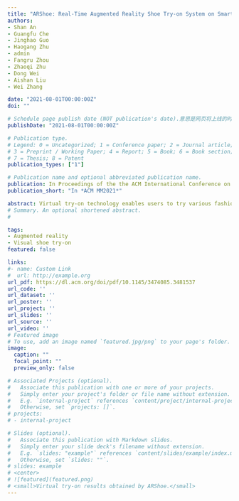 ```yaml
---
title: "ARShoe: Real-Time Augmented Reality Shoe Try-on System on Smartphones"
authors:
- Shan An
- Guangfu Che
- Jinghao Guo
- Haogang Zhu
- admin
- Fangru Zhou
- Zhaoqi Zhu
- Dong Wei
- Aishan Liu
- Wei Zhang

date: "2021-08-01T00:00:00Z"
doi: ""

# Schedule page publish date (NOT publication's date).意思是网页将上线的时间
publishDate: "2021-08-01T00:00:00Z"

# Publication type.
# Legend: 0 = Uncategorized; 1 = Conference paper; 2 = Journal article;
# 3 = Preprint / Working Paper; 4 = Report; 5 = Book; 6 = Book section;
# 7 = Thesis; 8 = Patent
publication_types: ["1"]

# Publication name and optional abbreviated publication name.
publication: In Proceedings of the the ACM International Conference on Multimedia (MM), virtual, pp.1111–1119, 2021.
publication_short: "In *ACM MM2021*"

abstract: Virtual try-on technology enables users to try various fashion items using augmented reality and provides a convenient online shopping experience. However, most previous works focus on the virtual try-on for clothes while neglecting that for shoes, which is also a promising task. To this concern, this work proposes a real-time augmented reality virtual shoe try-on system for smartphones, namely ARShoe. Specifically, ARShoe adopts a novel multi-branch network to realize pose estimation and segmentation simultaneously. A solution to generate realistic 3D shoe model occlusion during the try-on process is presented. To achieve a smooth and stable tryon effect, this work further develop a novel stabilization method. Moreover, for training and evaluation, we construct the very first large-scale foot benchmark with multiple virtual shoe try-on taskrelated labels annotated. Exhaustive experiments on our newly constructed benchmark demonstrate the satisfying performance of ARShoe. Practical tests on common smartphones validate the real-time performance and stabilization of the proposed approach
# Summary. An optional shortened abstract.
# 

tags:
- Augmented reality
- Visual shoe try-on
featured: false

links:
#- name: Custom Link
#  url: http://example.org
url_pdf: https://dl.acm.org/doi/pdf/10.1145/3474085.3481537
url_code: ''
url_dataset: ''
url_poster: ''
url_project: ''
url_slides: ''
url_source: ''
url_video: ''
# Featured image
# To use, add an image named `featured.jpg/png` to your page's folder. 
image:
  caption: ""
  focal_point: ""
  preview_only: false

# Associated Projects (optional).
#   Associate this publication with one or more of your projects.
#   Simply enter your project's folder or file name without extension.
#   E.g. `internal-project` references `content/project/internal-project/index.md`.
#   Otherwise, set `projects: []`.
# projects:
# - internal-project

# Slides (optional).
#   Associate this publication with Markdown slides.
#   Simply enter your slide deck's filename without extension.
#   E.g. `slides: "example"` references `content/slides/example/index.md`.
#   Otherwise, set `slides: ""`.
# slides: example
# <center>
# ![featured](featured.png)
# <small>Virtual try-on results obtained by ARShoe.</small>
---
```



